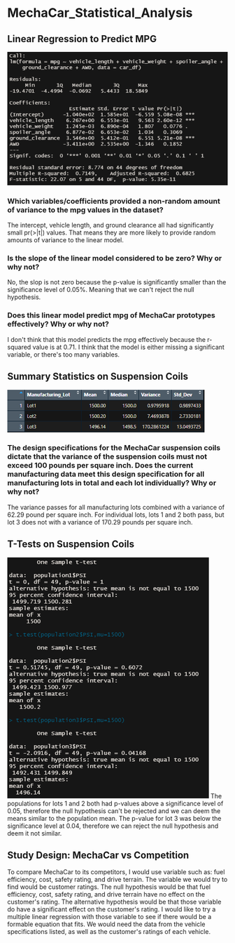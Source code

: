 # MechaCar_Statistical_Analysis

## Linear Regression to Predict MPG
![Regression Summary](Images/regression_summary.png)
### Which variables/coefficients provided a non-random amount of variance to the mpg values in the dataset?
The intercept, vehicle length, and ground clearance all had significantly small pr(>|t|) values. That means they are more likely to provide random amounts of variance to the linear model. 
### Is the slope of the linear model considered to be zero? Why or why not?
No, the slop is not zero because the p-value is significantly smaller than the significance level of 0.05%. Meaning that we can't reject the null hypothesis.
### Does this linear model predict mpg of MechaCar prototypes effectively? Why or why not?
I don't think that this model predicts the mpg effectively because the r-squared value is at 0.71. I think that the model is either missing a significant variable, or there's too many variables.

## Summary Statistics on Suspension Coils
![Lot Summary](Images/lot_summary.png)
### The design specifications for the MechaCar suspension coils dictate that the variance of the suspension coils must not exceed 100 pounds per square inch. Does the current manufacturing data meet this design specification for all manufacturing lots in total and each lot individually? Why or why not?
The variance passes for all manufacturing lots combined with a variance of 62.29 pound per square inch. For individual lots, lots 1 and 2 both pass, but lot 3 does not with a variance of 170.29 pounds per square inch.

## T-Tests on Suspension Coils
![Lot T-Tests](Images/lot_ttest.png)
The populations for lots 1 and 2 both had p-values above a significance level of 0.05, therefore the null hypothesis can't be rejected and we can deem the means similar to the population mean. The p-value for lot 3 was below the significance level at 0.04, therefore we can reject the null hypothesis and deem it not similar.
## Study Design: MechaCar vs Competition
To compare MechaCar to its competitors, I would use variable such as: fuel efficiency, cost, safety rating, and drive terrain. The variable we would try to find would be customer ratings. The null hypothesis would be that fuel efficiency, cost, safety rating, and drive terrain have no effect on the customer's rating. The alternative hypothesis would be that those variable do have a significant effect on the customer's rating. I would like to try a multiple linear regression with those variable to see if there would be a formable equation that fits. We would need the data from the vehicle specifications listed, as well as the customer's ratings of each vehicle.
